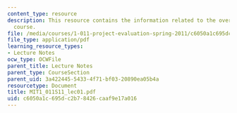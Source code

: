 ```yaml
---
content_type: resource
description: This resource contains the information related to the overview of the
  course.
file: /media/courses/1-011-project-evaluation-spring-2011/c6050a1c695dc2b78426caaf9e17a016_MIT1_011S11_lec01.pdf
file_type: application/pdf
learning_resource_types:
- Lecture Notes
ocw_type: OCWFile
parent_title: Lecture Notes
parent_type: CourseSection
parent_uid: 3a422445-5433-4f71-bf03-20890ea05b4a
resourcetype: Document
title: MIT1_011S11_lec01.pdf
uid: c6050a1c-695d-c2b7-8426-caaf9e17a016
---
```


